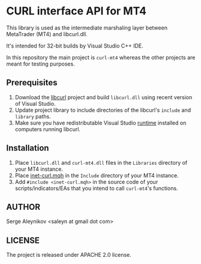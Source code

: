 # CURL interface API for MT4 #

This library is used as the intermediate marshaling layer between
MetaTrader (MT4) and libcurl.dll.

It's intended for 32-bit builds by Visual Studio C++ IDE.

In this repository the main project is `curl-mt4` whereas the
other projects are meant for testing purposes.

## Prerequisites ##

1. Download the [libcurl](https://curl.haxx.se/libcurl) project
   and build `libcurl.dll` using recent version of Visual Studio.
2. Update project library to include directories of the
   libcurl's `include` and `library` paths.
3. Make sure you have redistributable Visual Studio
   [runtime](https://support.microsoft.com/en-us/help/2977003/the-latest-supported-visual-c-downloads)
   installed on computers running libcurl.

## Installation ##

1. Place `libcurl.dll` and `curl-mt4.dll` files in the `Libraries` directory
   of your MT4 instance.
2. Place [inet-curl.mqh](https://github.com/saleyn/curl-mt4/blob/master/curl-mt4/MT4/inet-curl.mqh)
   in the `Include` directory of your MT4 instance.
3. Add `#include <inet-curl.mqh>` in the source code of your scripts/indicators/EAs
   that you intend to call `curl-mt4`'s functions.

## AUTHOR ##

Serge Aleynikov &lt;saleyn at gmail dot com&gt;

## LICENSE ##

The project is released under APACHE 2.0 license.
